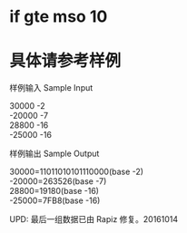 

# if gte mso 10



# 具体请参考样例


<p>
样例输入 Sample Input
</p>
<p>
30000 -2<br/>
-20000 -7<br/>
28800 -16<br/>
-25000 -16
</p>
<p>
样例输出 Sample Output
</p>
<p>
30000=11011010101110000(base -2)<br/>
-20000=263526(base -7)<br/>
28800=19180(base -16)<br/>
-25000=7FB8(base -16)
</p>
<p>
UPD: 最后一组数据已由 Rapiz 修复。20161014
</p>
